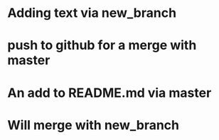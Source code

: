 # Adding text via new_branch
# push to github for a merge with master

# An add to README.md via master
# Will merge with new_branch

